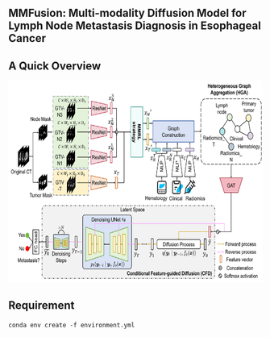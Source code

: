 ## MMFusion: Multi-modality Diffusion Model for Lymph Node Metastasis Diagnosis in Esophageal Cancer

## A Quick Overview 

<img width="800" height="400" src="https://github.com/wuchengyu123/MMFusion/blob/main/framework.png">


## Requirement

``conda env create -f environment.yml``
